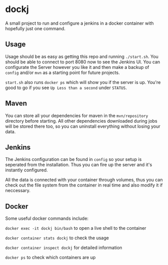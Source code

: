 # dockj
A small project to run and configure a jenkins in a docker container with hopefully just one command.

## Usage
Usage should be as easy as getting this repo and running `./start.sh`. You should be able to connect to port 8080 now to see the Jenkins UI. You can configurate the Server however you like it and then make a backup of `config` and/or `mvn` as a starting point for future projects.

`start.sh` also runs `docker ps` which will show you if the server is up. You're good to go if you see `Up Less than a second` under `STATUS`.

## Maven
You can store all your dependencies for maven in the `mvn/repository` directory before starting. All other dependencies downloaded during jobs will be stored there too, so you can uninstall everything without losing your data.

## Jenkins
The Jenkins configuration can be found in `config` so your setup is seperated from the installation. Thus you can fire up the server and it's instantly configured.

All the data is connected with your container through volumes, thus you can check out the file system from the container in real time and also modify it if neccessary.

## Docker
Some useful docker commands include:

`docker exec -it dockj bin/bash` to open a live shell to the container

`docker container stats dockj` to check the usage

`docker container inspect dockj` for detailed information

`docker ps` to check which containers are up
